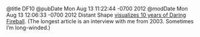 @title DF10
@pubDate Mon Aug 13 11:22:44 -0700 2012
@modDate Mon Aug 13 12:06:33 -0700 2012
Distant Shape <a href="http://distantshape.com/df10/">visualizes 10 years of Daring Fireball</a>. (The longest article is an interview with me from 2003. Sometimes I’m long-winded.)
